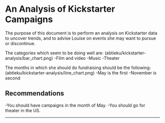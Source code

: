 # An Analysis of Kickstarter Campaigns
The purpose of this document is to perform an analysis on Kickstarter data to uncover trends, and to advise Louise on events she may want to pursue or discontinue.

The categories which seem to be doing well are: (abtieku/kickstarter-analysis/bar_chart.png)
-Film and video
-Music 
-Theater

The months in which she should do fundraising should be the following: (abtieku/kickstarter-analysis/line_chart.png)
-May is the first
-November is second

## Recommendations
-You should have campaigns in the month of May.
-You should go for theater in the US.

---
